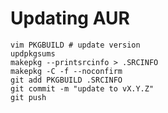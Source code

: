 # Updating AUR

    vim PKGBUILD # update version
    updpkgsums
    makepkg --printsrcinfo > .SRCINFO
    makepkg -C -f --noconfirm
    git add PKGBUILD .SRCINFO
    git commit -m "update to vX.Y.Z"
    git push
